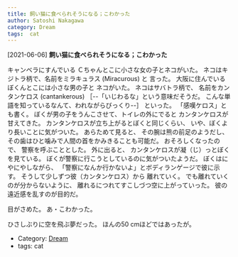 ```yaml
---
title: 飼い猫に食べられそうになる；こわかった
author: Satoshi Nakagawa
category: Dream
tags:  cat
---
```


[2021-06-06] **飼い猫に食べられそうになる；こわかった** 

 キャンベラにすんでいる
Ｃちゃんとこに小さな女の子とネコがいた。
ネコはキジトラ柄で、名前をミラキュラス (Miracurous) と
言った。
大阪に住んでいるぼくんとこには小さな男の子と
ネコがいた。
ネコはサバトラ柄で、
名前をカンタンケロス  (cantankerous)
［--「いじわるな」という意味だそうだ。
こんな単語を知っているなんて、われながらびっくり--］
といった。
「感嘆ケロス」とも書く。
ぼくが男の子をうんこさせて、トイレの外にでると
カンタンケロスが甘えてきた。
カンタンケロスが立ち上がるとぼくと同じくらい、
いや、ぼくより長いことに気がついた。
あらためて見ると、
その腕は熊の前足のようだし、
その歯はひと噛みで人間の首をかみきることも可能だ。
おそろしくなったので、
警察を呼ぶこととした。
外に出ると、
カンタンケロスが凝（じ）っとぼくを見ている。
ぼくが警察に行こうとしているのに気がついたようだ。
ぼくはにやにやしながら、
「警察になんか行かないよ」とボディランゲージで彼に示す。
そうして少しずつ彼（カンタンケロス）から
離れていく。
でも離れていくのが分からないように、
離れるにつれてすこしづつ空に上がっていった。
彼の遠近感を乱すのが目的だ。

 目がさめた。
あ・こわかった。

 ひさしぶりに空を飛ぶ夢だった。
ほんの50 cmほどではあったが。

- Category: [Dream](https://merapano.github.io/categories.html#Dream)
- tags:  cat
